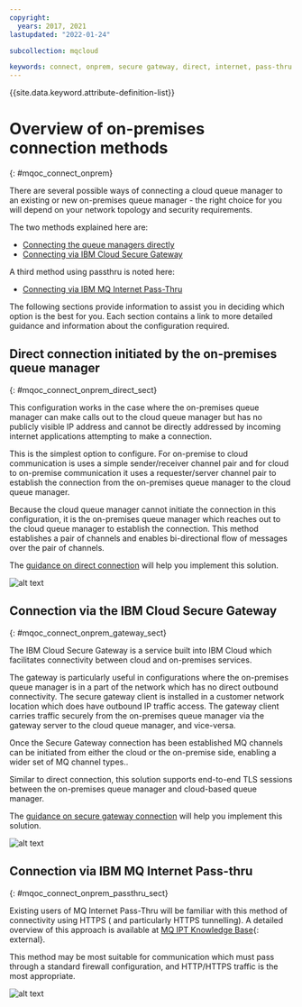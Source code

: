 ```yaml
---
copyright:
  years: 2017, 2021
lastupdated: "2022-01-24"

subcollection: mqcloud

keywords: connect, onprem, secure gateway, direct, internet, pass-thru
---
```


{{site.data.keyword.attribute-definition-list}}

# Overview of on-premises connection methods
{: #mqoc_connect_onprem}

There are several possible ways of connecting a cloud queue manager to an existing or new on-premises queue manager - the right choice for you will depend on your network topology and security requirements.

The two methods explained here are:

* [Connecting the queue managers directly](#mqoc_connect_onprem_direct_sect)
* [Connecting via IBM Cloud Secure Gateway](#mqoc_connect_onprem_gateway_sect)

A third method using passthru is noted here:

* [Connecting via IBM MQ Internet Pass-Thru](#mqoc_connect_onprem_passthru_sect)

The following sections provide information to assist you in deciding which option is the best for you. Each section contains a link to more detailed guidance and information about the configuration required.

## Direct connection initiated by the on-premises queue manager
{: #mqoc_connect_onprem_direct_sect}

This configuration works in the case where the on-premises queue manager can make calls out to the cloud queue manager but has no publicly visible IP address and cannot be directly addressed by incoming internet applications attempting to make a connection.

This is the simplest option to configure. For on-premise to cloud communication is uses a simple sender/receiver channel pair and for cloud to on-premise communication it uses a requester/server channel pair to establish the connection from the on-premises queue manager to the cloud queue manager.

Because the cloud queue manager cannot initiate the connection in this configuration, it is the on-premises queue manager which reaches out to the cloud queue manager to establish the connection. This method establishes a pair of channels and enables bi-directional flow of messages over the pair of channels.

The [guidance on direct connection](/docs/mqcloud?topic=mqcloud-mqoc_connect_onprem_direct) will help you implement this solution.

![alt text][connect_on_prem1]

[connect_on_prem1]: ./images/mqoc_connect_onprem1.png "Direct Connection"

## Connection via the IBM Cloud Secure Gateway
{: #mqoc_connect_onprem_gateway_sect}

The IBM Cloud Secure Gateway is a service built into IBM Cloud which facilitates connectivity between cloud and on-premises services.

The gateway is particularly useful in configurations where the on-premises queue manager is in a part
of the network which has no direct outbound connectivity. The secure gateway client is installed in a
customer network location which does have outbound IP traffic access. The gateway client carries traffic securely
from the on-premises queue manager via the gateway server to the cloud queue manager, and vice-versa.

Once the Secure Gateway connection has been established MQ channels can be initiated from either the cloud or the on-premise side, enabling a wider set of MQ channel types..

Similar to direct connection, this solution supports end-to-end TLS sessions between the on-premises queue manager and cloud-based queue manager.

The [guidance on secure gateway connection](/docs/mqcloud?topic=mqcloud-mqoc_connect_onprem_gateway) will help you implement this solution.

![alt text][connect_on_prem2]

[connect_on_prem2]: ./images/mqoc_connect_onprem2.png "IBM Secure Gateway"

## Connection via IBM MQ Internet Pass-thru
{: #mqoc_connect_onprem_passthru_sect}

Existing users of MQ Internet Pass-Thru will be familiar with this method of connectivity using HTTPS ( and particularly HTTPS tunnelling). A detailed overview of this approach is available at [MQ IPT Knowledge Base](https://www.ibm.com/support/knowledgecenter/en/SSFKSJ_latest/com.ibm.mq.ipt.doc/ipt0000_.htm){: external}.

This method may be most suitable for communication which must pass through a standard firewall configuration, and HTTP/HTTPS traffic is the most appropriate.

![alt text][connect_on_prem3]

[connect_on_prem3]: ./images/mqoc_connect_onprem3.png "MQ Internet PassThru"
